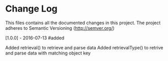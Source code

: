 # Change Log
This files contains all the documented changes in this project. The project adheres to Semantic Versioning (http://semver.org/)



[1.0.0] - 2016-07-13
#added


Added retrieval() to retrieve and parse data 
Added retrievalType() to retrive and parse data with matching object key
